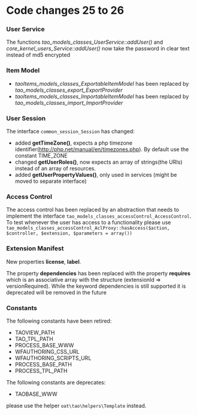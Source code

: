 <!--
parent:
    title: TAO_2_6
author:
    - 'Joel Bout'
created_at: '2013-12-03 10:24:57'
updated_at: '2014-05-27 10:11:23'
tags:
    - 'TAO 2 6'
-->

Code changes 25 to 26
=====================

### User Service

The functions *tao\_models\_classes\_UserService::addUser()* and *core\_kernel\_users\_Service::addUser()* now take the password in clear text instead of md5 encrypted

### Item Model

-   *taoItems\_models\_classes\_ExportableItemModel* has been replaced by *tao\_models\_classes\_export\_ExportProvider*
-   *taoItems\_models\_classes\_ImportableItemModel* has been replaced by *tao\_models\_classes\_import\_ImportProvider*

### User Session

The interface `common_session_Session` has changed:

-   added **getTimeZone()**, expects a php timezone identifier(http://php.net/manual/en/timezones.php). By default use the constant TIME\_ZONE
-   changed **getUserRoles()**, now expects an array of strings(the URIs) instead of an array of resources.
-   added **getUserPropertyValues()**, only used in services (might be moved to separate interface)

### Access Control

The access control has been replaced by an abstraction that needs to implement the interface `tao_models_classes_accessControl_AccessControl`.\
To test whenever the user has access to a functionality please use `tao_models_classes_accessControl_AclProxy::hasAccess($action, $controller, $extension, $parameters = array())`

### Extension Manifest

New properties **license**, **label**.

The property **dependencies** has been replaced with the property **requires** which is an associative array with the structure (extensionId =\> versionRequired). While the keyword dependencies is still supported it is deprecated will be removed in the future

### Constants

The following constants have been retired:

-   TAOVIEW\_PATH
-   TAO\_TPL\_PATH
-   PROCESS\_BASE\_WWW
-   WFAUTHORING\_CSS\_URL
-   WFAUTHORING\_SCRIPTS\_URL
-   PROCESS\_BASE\_PATH
-   PROCESS\_TPL\_PATH

The following constants are deprecates:

-   TAOBASE\_WWW

please use the helper `oat\tao\helpers\Template` instead.

